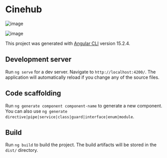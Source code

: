 # Cinehub

![image](https://github.com/rkyzoka/cinehub-app/assets/99558308/01e08cca-decb-47ef-9869-fe3a3bda2067)

![image](https://github.com/rkyzoka/cinehub-app/assets/99558308/60cbc167-442d-4a84-a9ff-0b425512aa81)

This project was generated with [Angular CLI](https://github.com/angular/angular-cli) version 15.2.4.

## Development server

Run `ng serve` for a dev server. Navigate to `http://localhost:4200/`. The application will automatically reload if you change any of the source files.

## Code scaffolding

Run `ng generate component component-name` to generate a new component. You can also use `ng generate directive|pipe|service|class|guard|interface|enum|module`.

## Build

Run `ng build` to build the project. The build artifacts will be stored in the `dist/` directory.
